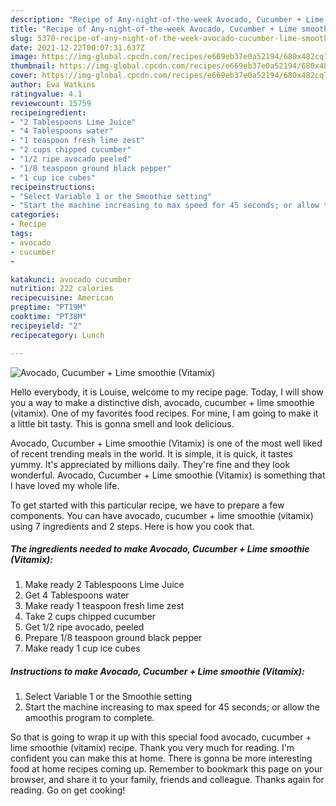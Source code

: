 ```yaml
---
description: "Recipe of Any-night-of-the-week Avocado, Cucumber + Lime smoothie (Vitamix)"
title: "Recipe of Any-night-of-the-week Avocado, Cucumber + Lime smoothie (Vitamix)"
slug: 5370-recipe-of-any-night-of-the-week-avocado-cucumber-lime-smoothie-vitamix
date: 2021-12-22T00:07:31.637Z
image: https://img-global.cpcdn.com/recipes/e669eb37e0a52194/680x482cq70/avocado-cucumber-lime-smoothie-vitamix-recipe-main-photo.jpg
thumbnail: https://img-global.cpcdn.com/recipes/e669eb37e0a52194/680x482cq70/avocado-cucumber-lime-smoothie-vitamix-recipe-main-photo.jpg
cover: https://img-global.cpcdn.com/recipes/e669eb37e0a52194/680x482cq70/avocado-cucumber-lime-smoothie-vitamix-recipe-main-photo.jpg
author: Eva Watkins
ratingvalue: 4.1
reviewcount: 15759
recipeingredient:
- "2 Tablespoons Lime Juice"
- "4 Tablespoons water"
- "1 teaspoon fresh lime zest"
- "2 cups chipped cucumber"
- "1/2 ripe avocado peeled"
- "1/8 teaspoon ground black pepper"
- "1 cup ice cubes"
recipeinstructions:
- "Select Variable 1 or the Smoothie setting"
- "Start the machine increasing to max speed for 45 seconds; or allow the amoothis program to complete."
categories:
- Recipe
tags:
- avocado
- cucumber
- 

katakunci: avocado cucumber  
nutrition: 222 calories
recipecuisine: American
preptime: "PT19M"
cooktime: "PT38M"
recipeyield: "2"
recipecategory: Lunch

---
```



![Avocado, Cucumber + Lime smoothie (Vitamix)](https://img-global.cpcdn.com/recipes/e669eb37e0a52194/680x482cq70/avocado-cucumber-lime-smoothie-vitamix-recipe-main-photo.jpg)

Hello everybody, it is Louise, welcome to my recipe page. Today, I will show you a way to make a distinctive dish, avocado, cucumber + lime smoothie (vitamix). One of my favorites food recipes. For mine, I am going to make it a little bit tasty. This is gonna smell and look delicious.

Avocado, Cucumber + Lime smoothie (Vitamix) is one of the most well liked of recent trending meals in the world. It is simple, it is quick, it tastes yummy. It's appreciated by millions daily. They're fine and they look wonderful. Avocado, Cucumber + Lime smoothie (Vitamix) is something that I have loved my whole life.




To get started with this particular recipe, we have to prepare a few components. You can have avocado, cucumber + lime smoothie (vitamix) using 7 ingredients and 2 steps. Here is how you cook that.

<!--inarticleads1-->

##### The ingredients needed to make Avocado, Cucumber + Lime smoothie (Vitamix):

1. Make ready 2 Tablespoons Lime Juice
1. Get 4 Tablespoons water
1. Make ready 1 teaspoon fresh lime zest
1. Take 2 cups chipped cucumber
1. Get 1/2 ripe avocado, peeled
1. Prepare 1/8 teaspoon ground black pepper
1. Make ready 1 cup ice cubes




<!--inarticleads2-->

##### Instructions to make Avocado, Cucumber + Lime smoothie (Vitamix):

1. Select Variable 1 or the Smoothie setting
1. Start the machine increasing to max speed for 45 seconds; or allow the amoothis program to complete.




So that is going to wrap it up with this special food avocado, cucumber + lime smoothie (vitamix) recipe. Thank you very much for reading. I'm confident you can make this at home. There is gonna be more interesting food at home recipes coming up. Remember to bookmark this page on your browser, and share it to your family, friends and colleague. Thanks again for reading. Go on get cooking!
